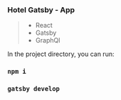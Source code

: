 ### Hotel Gatsby - App

> - React
> - Gatsby
> - GraphQl

In the project directory, you can run:

### `npm i`

### `gatsby develop`
